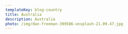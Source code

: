 ```yaml
---
templateKey: blog-country
title: Australia
description: Australia
photo: /img/dan-freeman-399586-unsplash-21.09.47.jpg
---
```


